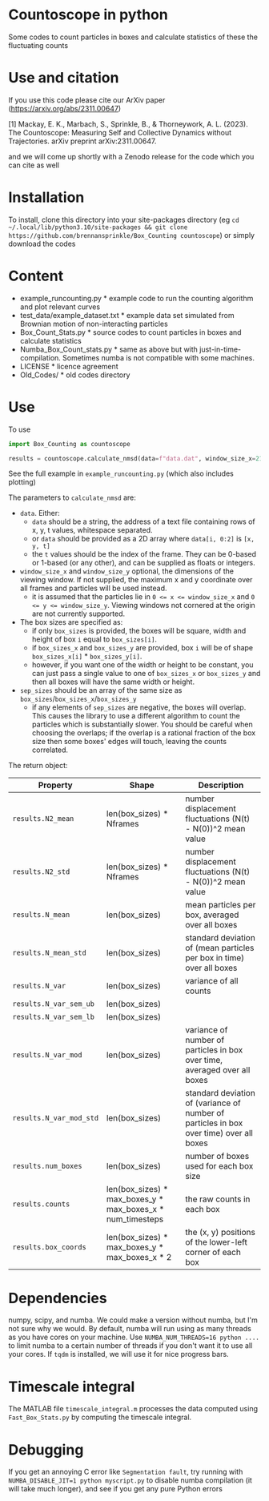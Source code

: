 # Countoscope in python
Some codes to count particles in boxes and calculate statistics of these the fluctuating counts

# Use and citation
If you use this code please cite our ArXiv paper (https://arxiv.org/abs/2311.00647)

[1] Mackay, E. K., Marbach, S., Sprinkle, B., & Thorneywork, A. L. (2023). The Countoscope: Measuring Self and Collective Dynamics without Trajectories. arXiv preprint arXiv:2311.00647. 

and we will come up shortly with a Zenodo release for the code which you can cite as well 

# Installation
To install, clone this directory into your site-packages directory (eg `cd ~/.local/lib/python3.10/site-packages && git clone https://github.com/brennansprinkle/Box_Counting countoscope`)
or simply download the codes

# Content
* example_runcounting.py              * example code to run the counting algorithm and plot relevant curves
* test_data/example_dataset.txt       * example data set simulated from Brownian motion of non-interacting particles
* Box_Count_Stats.py                  * source codes to count particles in boxes and calculate statistics
* Numba_Box_Count_stats.py            * same as above but with just-in-time-compilation. Sometimes numba is not compatible with some machines.
* LICENSE                             * licence agreement
* Old_Codes/                          * old codes directory

# Use
To use
```py
import Box_Counting as countoscope

results = countoscope.calculate_nmsd(data=f"data.dat", window_size_x=217.6, window_size_y=174, box_sizes=Box_Ls, sep_sizes=sep)
```
See the full example in `example_runcounting.py` (which also includes plotting)

The parameters to `calculate_nmsd` are:
* `data`. Either:
  * `data` should be a string, the address of a text file containing rows of x, y, t values, whitespace separated. 
  * or `data` should be provided as a 2D array where `data[i, 0:2]` is `[x, y, t]`
  * the `t` values should be the index of the frame. They can be 0-based or 1-based (or any other), and can be supplied as floats or integers.
* `window_size_x` and `window_size_y` optional, the dimensions of the viewing window. If not supplied, the maximum x and y coordinate over all frames and particles will be used instead.
  * it is assumed that the particles lie in `0 <= x <= window_size_x` and `0 <= y <= window_size_y`. Viewing windows not cornered at the origin are not currently supported.
* The box sizes are specified as:
  * if only `box_sizes` is provided, the boxes will be square, width and height of box `i` equal to `box_sizes[i]`.
  * if `box_sizes_x` and `box_sizes_y` are provided, box `i` will be of shape `box_sizes_x[i]` * `box_sizes_y[i]`.
  * however, if you want one of the width or height to be constant, you can just pass a single value to one of `box_sizes_x` or `box_sizes_y` and then all boxes will have the same width or height.
* `sep_sizes` should be an array of the same size as `box_sizes`/`box_sizes_x`/`box_sizes_y`
  * if any elements of `sep_sizes` are negative, the boxes will overlap. This causes the library to use a different algorithm to count the particles which is substantially slower. You should be careful when choosing the overlaps; if the overlap is a rational fraction of the box size then some boxes' edges will touch, leaving the counts correlated.

The return object:

| Property                | Shape                                                      | Description                                                                             |
|-------------------------|------------------------------------------------------------|-----------------------------------------------------------------------------------------|
| `results.N2_mean`       | len(box_sizes) * Nframes                                   | number displacement fluctuations (N(t) - N(0))^2 mean value                             |
| `results.N2_std`        | len(box_sizes) * Nframes                                   | number displacement fluctuations (N(t) - N(0))^2 mean value                             |
| `results.N_mean`        | len(box_sizes)                                             | mean particles per box, averaged over all boxes                                         |
| `results.N_mean_std`    | len(box_sizes)                                             | standard deviation of (mean particles per box in time) over all boxes                   |
| `results.N_var`         | len(box_sizes)                                             | variance of all counts                                                                  |
| `results.N_var_sem_ub`  | len(box_sizes)                                             |                                                                                         |
| `results.N_var_sem_lb`  | len(box_sizes)                                             |                                                                                         |
| `results.N_var_mod`     | len(box_sizes)                                             | variance of number of particles in box over time, averaged over all boxes               |
| `results.N_var_mod_std` | len(box_sizes)                                             | standard deviation of (variance of number of particles in box over time) over all boxes |
| `results.num_boxes`     | len(box_sizes)                                             | number of boxes used for each box size                                                  |
| `results.counts`        | len(box_sizes) * max_boxes_y * max_boxes_x * num_timesteps | the raw counts in each box                                                              |
| `results.box_coords`    | len(box_sizes) * max_boxes_y * max_boxes_x * 2             | the (x, y) positions of the lower-left corner of each box                               |


# Dependencies
numpy, scipy, and numba. We could make a version without numba, but I'm not sure why we would. By default, numba will run using as many threads as you have cores on your machine. Use `NUMBA_NUM_THREADS=16 python ....` to limit numba to a certain number of threads if you don't want it to use all your cores. If `tqdm` is installed, we will use it for nice progress bars.

# Timescale integral
The MATLAB file `timescale_integral.m` processes the data computed using `Fast_Box_Stats.py` by computing the timescale integral.

# Debugging
If you get an annoying C error like `Segmentation fault`, try running with `NUMBA_DISABLE_JIT=1 python myscript.py` to disable numba compilation (it will take much longer), and see if you get any pure Python errors
